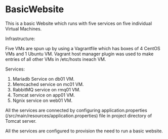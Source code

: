# BasicWebsite
This is a basic Website which runs with five services on five individual Virtual Machines.

Infrastructure:

   Five VMs are spun up by using a Vagrantfile which has boxes of 4 CentOS VMs and 1 Ubuntu VM. Vagrant host manager plugin was used to make entries of all other VMs in /etc/hosts ineach VM.

Services:

 1. Mariadb Service on db01 VM.
 2. Memcached service on mc01 VM.
 3. RabbitMQ service on rmq01 VM.
 4. Tomcat service on app01 VM.
 5. Ngnix service on web01 VM.

All the services are connected by configuring application.properties (/src/main/resources/application.properties) file in project directory of Tomcat server. 

All the services are configured to provision the need to run a basic website.

 


